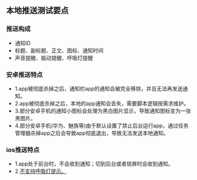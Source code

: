 
## 本地推送测试要点

### 推送构成
- 通知ID
- 标题、副标题、正文、图标、通知时间
- 声音提醒、振动提醒、呼吸灯提醒

### 安卓推送特点
- 1.app被彻底杀掉之后，通知栏app的通知会被完全移除，并且无法再发送通知。
- 2.app被彻底杀掉之后，本地的app通知会丢失，需要脚本逻辑按需求维护。
- 3.部分安卓手机的通知小图标会处理为黑白图片显示，导致通知图标变为一张黑图片。
- 4.部分安卓手机(华为、魅族等)由于默认设置了禁止后台运行app，通过任务管理器杀掉app之后会导致app彻底退出，导致无法发送本地通知。

### ios推送特点
- 1.app处于前台时，不会收到通知；切到后台或者锁屏时会收到通知。
- 2.[不支持呼吸灯提示。](https://www.jianshu.com/p/1e4af6f975c2)
